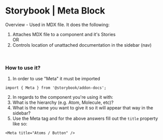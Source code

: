 # Storybook | Meta Block

Overview - Used in MDX file. It does the following:
1.  Attaches MDX file to a component and it's Stories  
    OR
2. Controls location of unattached documentation in the sidebar (nav)

<br>

### How to use it?
1. In order to use "Meta" it must be imported 
```
import { Meta } from '@storybook/addon-docs';
```
2. In regards to the component you're using it with: 
  1. What is the hierarchy (e.g. Atom, Molecule, etc)? 
  1. What is the name you want to give it so it will appear that way in the sidebar? 
3. Use the Meta tag and for the above answers fill out the `title` property like so:
```mdx
<Meta title="Atoms / Button" />
```
